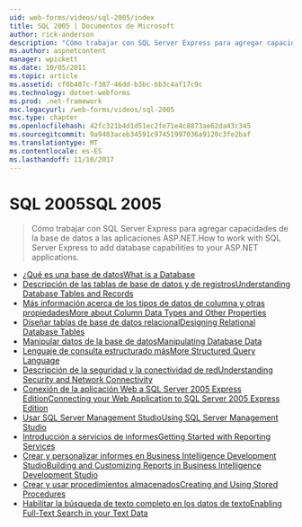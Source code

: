 ```yaml
---
uid: web-forms/videos/sql-2005/index
title: SQL 2005 | Documentos de Microsoft
author: rick-anderson
description: "Cómo trabajar con SQL Server Express para agregar capacidades de la base de datos a las aplicaciones ASP.NET."
ms.author: aspnetcontent
manager: wpickett
ms.date: 10/05/2011
ms.topic: article
ms.assetid: cf0b487c-f387-46dd-b3bc-6b3c4af17c9c
ms.technology: dotnet-webforms
ms.prod: .net-framework
msc.legacyurl: /web-forms/videos/sql-2005
msc.type: chapter
ms.openlocfilehash: 42fc321b4d1d51ec2fe71e4c8873ae62da43c345
ms.sourcegitcommit: 9a9483aceb34591c97451997036a9120c3fe2baf
ms.translationtype: MT
ms.contentlocale: es-ES
ms.lasthandoff: 11/10/2017
---
```

<a name="sql-2005"></a><span data-ttu-id="9ff00-103">SQL 2005</span><span class="sxs-lookup"><span data-stu-id="9ff00-103">SQL 2005</span></span>
====================
> <span data-ttu-id="9ff00-104">Cómo trabajar con SQL Server Express para agregar capacidades de la base de datos a las aplicaciones ASP.NET.</span><span class="sxs-lookup"><span data-stu-id="9ff00-104">How to work with SQL Server Express to add database capabilities to your ASP.NET applications.</span></span>


- [<span data-ttu-id="9ff00-105">¿Qué es una base de datos</span><span class="sxs-lookup"><span data-stu-id="9ff00-105">What is a Database</span></span>](what-is-a-database.md)
- [<span data-ttu-id="9ff00-106">Descripción de las tablas de base de datos y de registros</span><span class="sxs-lookup"><span data-stu-id="9ff00-106">Understanding Database Tables and Records</span></span>](understanding-database-tables-and-records.md)
- [<span data-ttu-id="9ff00-107">Más información acerca de los tipos de datos de columna y otras propiedades</span><span class="sxs-lookup"><span data-stu-id="9ff00-107">More about Column Data Types and Other Properties</span></span>](more-about-column-data-types-and-other-properties.md)
- [<span data-ttu-id="9ff00-108">Diseñar tablas de base de datos relacional</span><span class="sxs-lookup"><span data-stu-id="9ff00-108">Designing Relational Database Tables</span></span>](designing-relational-database-tables.md)
- [<span data-ttu-id="9ff00-109">Manipular datos de la base de datos</span><span class="sxs-lookup"><span data-stu-id="9ff00-109">Manipulating Database Data</span></span>](manipulating-database-data.md)
- [<span data-ttu-id="9ff00-110">Lenguaje de consulta estructurado más</span><span class="sxs-lookup"><span data-stu-id="9ff00-110">More Structured Query Language</span></span>](more-structured-query-language.md)
- [<span data-ttu-id="9ff00-111">Descripción de la seguridad y la conectividad de red</span><span class="sxs-lookup"><span data-stu-id="9ff00-111">Understanding Security and Network Connectivity</span></span>](understanding-security-and-network-connectivity.md)
- [<span data-ttu-id="9ff00-112">Conexión de la aplicación Web a SQL Server 2005 Express Edition</span><span class="sxs-lookup"><span data-stu-id="9ff00-112">Connecting your Web Application to SQL Server 2005 Express Edition</span></span>](connecting-your-web-application-to-sql-server-2005-express-edition.md)
- [<span data-ttu-id="9ff00-113">Usar SQL Server Management Studio</span><span class="sxs-lookup"><span data-stu-id="9ff00-113">Using SQL Server Management Studio</span></span>](using-sql-server-management-studio.md)
- [<span data-ttu-id="9ff00-114">Introducción a servicios de informes</span><span class="sxs-lookup"><span data-stu-id="9ff00-114">Getting Started with Reporting Services</span></span>](getting-started-with-reporting-services.md)
- [<span data-ttu-id="9ff00-115">Crear y personalizar informes en Business Intelligence Development Studio</span><span class="sxs-lookup"><span data-stu-id="9ff00-115">Building and Customizing Reports in Business Intelligence Development Studio</span></span>](building-and-customizing-reports-in-business-intelligence-development-studio.md)
- [<span data-ttu-id="9ff00-116">Crear y usar procedimientos almacenados</span><span class="sxs-lookup"><span data-stu-id="9ff00-116">Creating and Using Stored Procedures</span></span>](creating-and-using-stored-procedures.md)
- [<span data-ttu-id="9ff00-117">Habilitar la búsqueda de texto completo en los datos de texto</span><span class="sxs-lookup"><span data-stu-id="9ff00-117">Enabling Full-Text Search in your Text Data</span></span>](enabling-full-text-search-in-your-text-data.md)
